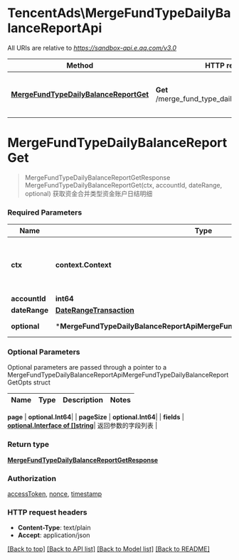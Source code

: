 # TencentAds\MergeFundTypeDailyBalanceReportApi

All URIs are relative to *https://sandbox-api.e.qq.com/v3.0*

Method | HTTP request | Description
------------- | ------------- | -------------
[**MergeFundTypeDailyBalanceReportGet**](MergeFundTypeDailyBalanceReportApi.md#MergeFundTypeDailyBalanceReportGet) | **Get** /merge_fund_type_daily_balance_report/get | 获取资金合并类型资金账户日结明细


# **MergeFundTypeDailyBalanceReportGet**
> MergeFundTypeDailyBalanceReportGetResponse MergeFundTypeDailyBalanceReportGet(ctx, accountId, dateRange, optional)
获取资金合并类型资金账户日结明细

### Required Parameters

Name | Type | Description  | Notes
------------- | ------------- | ------------- | -------------
 **ctx** | **context.Context** | context for authentication, logging, cancellation, deadlines, tracing, etc.
  **accountId** | **int64**|  | 
  **dateRange** | [**DateRangeTransaction**](DateRangeTransaction.md)|  | 
 **optional** | ***MergeFundTypeDailyBalanceReportApiMergeFundTypeDailyBalanceReportGetOpts** | optional parameters | nil if no parameters

### Optional Parameters
Optional parameters are passed through a pointer to a MergeFundTypeDailyBalanceReportApiMergeFundTypeDailyBalanceReportGetOpts struct

Name | Type | Description  | Notes
------------- | ------------- | ------------- | -------------


 **page** | **optional.Int64**|  | 
 **pageSize** | **optional.Int64**|  | 
 **fields** | [**optional.Interface of []string**](string.md)| 返回参数的字段列表 | 

### Return type

[**MergeFundTypeDailyBalanceReportGetResponse**](MergeFundTypeDailyBalanceReportGetResponse.md)

### Authorization

[accessToken](../README.md#accessToken), [nonce](../README.md#nonce), [timestamp](../README.md#timestamp)

### HTTP request headers

 - **Content-Type**: text/plain
 - **Accept**: application/json

[[Back to top]](#) [[Back to API list]](../README.md#documentation-for-api-endpoints) [[Back to Model list]](../README.md#documentation-for-models) [[Back to README]](../README.md)


